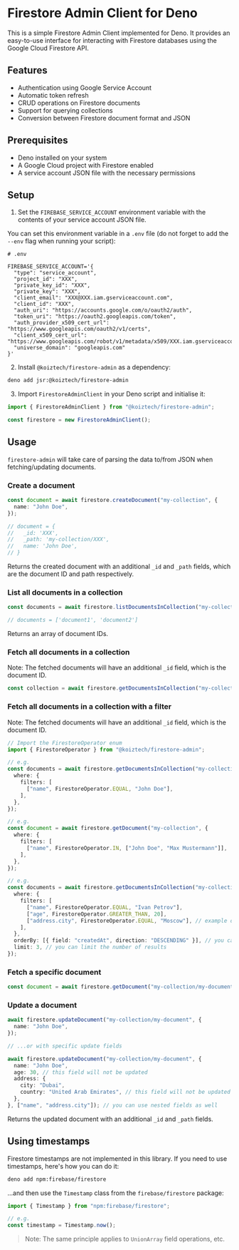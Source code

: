 # Firestore Admin Client for Deno

This is a simple Firestore Admin Client implemented for Deno. It provides an
easy-to-use interface for interacting with Firestore databases using the Google
Cloud Firestore API.

## Features

- Authentication using Google Service Account
- Automatic token refresh
- CRUD operations on Firestore documents
- Support for querying collections
- Conversion between Firestore document format and JSON

## Prerequisites

- Deno installed on your system
- A Google Cloud project with Firestore enabled
- A service account JSON file with the necessary permissions

## Setup

1. Set the `FIREBASE_SERVICE_ACCOUNT` environment variable with the contents of
   your service account JSON file.

You can set this environment variable in a `.env` file (do not forget to add the
`--env` flag when running your script):

```text
# .env

FIREBASE_SERVICE_ACCOUNT='{
  "type": "service_account",
  "project_id": "XXX",
  "private_key_id": "XXX",
  "private_key": "XXX",
  "client_email": "XXX@XXX.iam.gserviceaccount.com",
  "client_id": "XXX",
  "auth_uri": "https://accounts.google.com/o/oauth2/auth",
  "token_uri": "https://oauth2.googleapis.com/token",
  "auth_provider_x509_cert_url": "https://www.googleapis.com/oauth2/v1/certs",
  "client_x509_cert_url": "https://www.googleapis.com/robot/v1/metadata/x509/XXX.iam.gserviceaccount.com",
  "universe_domain": "googleapis.com"
}'
```

2. Install `@koiztech/firestore-admin` as a dependency:

```bash
deno add jsr:@koiztech/firestore-admin
```

3. Import `FirestoreAdminClient` in your Deno script and initialise it:

```typescript
import { FirestoreAdminClient } from "@koiztech/firestore-admin";

const firestore = new FirestoreAdminClient();
```

## Usage

`firestore-admin` will take care of parsing the data to/from JSON when
fetching/updating documents.

### Create a document

```typescript
const document = await firestore.createDocument("my-collection", {
  name: "John Doe",
});

// document = {
//   _id: 'XXX',
//   _path: 'my-collection/XXX',
//   name: 'John Doe',
// }
```

Returns the created document with an additional `_id` and `_path` fields, which
are the document ID and path respectively.

### List all documents in a collection

```typescript
const documents = await firestore.listDocumentsInCollection("my-collection");

// documents = ['document1', 'document2']
```

Returns an array of document IDs.

### Fetch all documents in a collection

Note: The fetched documents will have an additional `_id` field, which is the
document ID.

```typescript
const collection = await firestore.getDocumentsInCollection("my-collection");
```

### Fetch all documents in a collection with a filter

Note: The fetched documents will have an additional `_id` field, which is the
document ID.

```typescript
// Import the FirestoreOperator enum
import { FirestoreOperator } from "@koiztech/firestore-admin";

// e.g.
const documents = await firestore.getDocumentsInCollection("my-collection", {
  where: {
    filters: [
      ["name", FirestoreOperator.EQUAL, "John Doe"],
    ],
  },
});

// e.g.
const document = await firestore.getDocument("my-collection", {
  where: {
    filters: [
      ["name", FirestoreOperator.IN, ["John Doe", "Max Mustermann"]],
    ],
  },
});

// e.g.
const documents = await firestore.getDocumentsInCollection("my-collection", {
  where: {
    filters: [
      ["name", FirestoreOperator.EQUAL, "Ivan Petrov"],
      ["age", FirestoreOperator.GREATER_THAN, 20],
      ["address.city", FirestoreOperator.EQUAL, "Moscow"], // example of a nested field
    ],
  },
  orderBy: [{ field: "createdAt", direction: "DESCENDING" }], // you can sort the results
  limit: 3, // you can limit the number of results
});
```

### Fetch a specific document

```typescript
const document = await firestore.getDocument("my-collection/my-document");
```

### Update a document

```typescript
await firestore.updateDocument("my-collection/my-document", {
  name: "John Doe",
});

// ...or with specific update fields

await firestore.updateDocument("my-collection/my-document", {
  name: "John Doe",
  age: 30, // this field will not be updated
  address: {
    city: "Dubai",
    country: "United Arab Emirates", // this field will not be updated
  },
}, ["name", "address.city"]); // you can use nested fields as well
```

Returns the updated document with an additional `_id` and `_path` fields.

## Using timestamps

Firestore timestamps are not implemented in this library. If you need to use
timestamps, here's how you can do it:

```bash
deno add npm:firebase/firestore
```

...and then use the `Timestamp` class from the `firebase/firestore` package:

```typescript
import { Timestamp } from "npm:firebase/firestore";

// e.g.
const timestamp = Timestamp.now();
```

> Note: The same principle applies to `UnionArray` field operations, etc.
